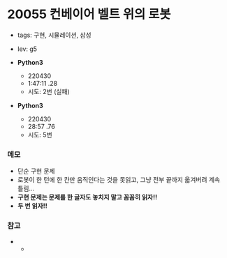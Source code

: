 # 20055 컨베이어 벨트 위의 로봇

- tags: 구현, 시뮬레이션, 삼성
- lev: g5

- **Python3**
  - 220430
  - 1:47:11 .28
  - 시도: 2번 (실패)

- **Python3**
  - 220430
  - 28:57 .76
  - 시도: 5번

### 메모
 - 단순 구현 문제
 - 로봇이 한 턴에 한 칸만 움직인다는 것을 못읽고, 그냥 전부 끝까지 옯겨버려 계속 틀림...
 - **구현 문제는 문제를 한 글자도 놓치지 말고 꼼꼼히 읽자!!**
 - **두 번 읽자!!**

### 참고
 - -